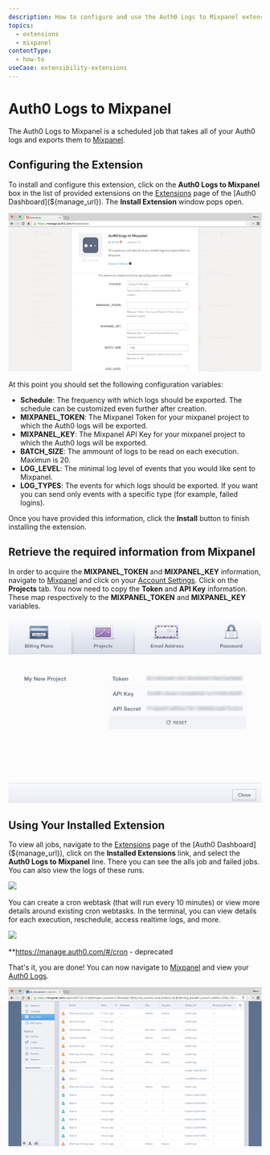 ```yaml
---
description: How to configure and use the Auth0 Logs to Mixpanel extension.
topics:
  - extensions
  - mixpanel
contentType:
  - how-to
useCase: extensibility-extensions
---
```


# Auth0 Logs to Mixpanel

The Auth0 Logs to Mixpanel is a scheduled job that takes all of your Auth0 logs and exports them to [Mixpanel](https://mixpanel.com).

## Configuring the Extension

To install and configure this extension, click on the **Auth0 Logs to Mixpanel** box in the list of provided extensions on the [Extensions](${manage_url}/#/extensions) page of the [Auth0 Dashboard](${manage_url}). The **Install Extension** window pops open.

![](/media/articles/extensions/mixpanel/extension-mgmt-mixpanel.png)

At this point you should set the following configuration variables:
- **Schedule**: The frequency with which logs should be exported. The schedule can be customized even further after creation.
- **MIXPANEL_TOKEN**: The Mixpanel Token for your mixpanel project to which the Auth0 logs will be exported.
- **MIXPANEL_KEY**: The Mixpanel API Key for your mixpanel project to which the Auth0 logs will be exported.
- **BATCH_SIZE**: The ammount of logs to be read on each execution. Maximun is 20.
- **LOG_LEVEL**: The minimal log level of events that you would like sent to Mixpanel.
- **LOG_TYPES**: The events for which logs should be exported.  If you want you can send only events with a specific type (for example, failed logins).

Once you have provided this information, click the **Install** button to finish installing the extension.

## Retrieve the required information from Mixpanel

In order to acquire the **MIXPANEL_TOKEN** and **MIXPANEL_KEY** information, navigate to [Mixpanel](https://mixpanel.com) and click on your [Account Settings](https://mixpanel.com/account/). Click on the **Projects** tab. You now need to copy the **Token** and **API Key** information. These map respectively to the **MIXPANEL_TOKEN** and **MIXPANEL_KEY** variables.

![](/media/articles/extensions/mixpanel/mixpanel-project-info.png)

## Using Your Installed Extension

To view all jobs, navigate to the [Extensions](${manage_url}/#/extensions) page of the [Auth0 Dashboard](${manage_url}), click on the **Installed Extensions** link, and select the **Auth0 Logs to Mixpanel** line. There you can see the alls job and failed jobs. You can also view the logs of these runs. 

![](https://i.imgur.com/QfyLvlk.png)


You can create a cron webtask (that will run every 10 minutes) or view more details around existing cron webtasks. In the terminal, you can view details for each execution, reschedule, access realtime logs, and more.

![](https://i.imgur.com/bJAgboz.png)

**https://manage.auth0.com/#/cron - deprecated

That's it, you are done! You can now navigate to [Mixpanel](https://mixpanel.com) and view your [Auth0 Logs](${manage_url}/#/logs).

![](/media/articles/extensions/mixpanel/auth0-logs-at-mixpanel.png)
